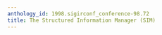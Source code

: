```yaml
---
anthology_id: 1998.sigirconf_conference-98.72
title: The Structured Information Manager (SIM)
---
```

